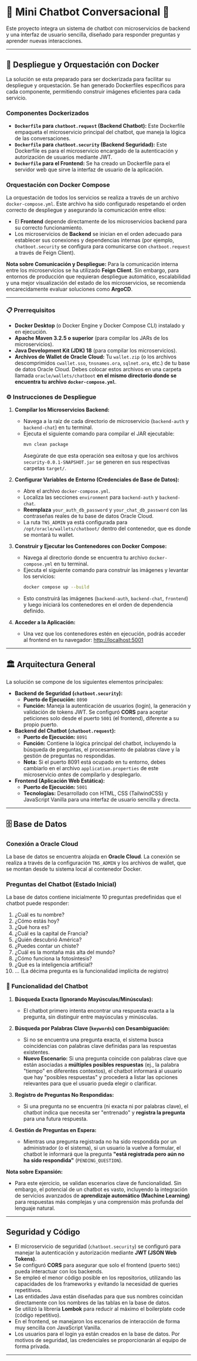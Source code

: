 # 🤖 Mini Chatbot Conversacional 💬

Este proyecto integra un sistema de chatbot con microservicios de backend y una interfaz de usuario sencilla, diseñado para responder preguntas y aprender nuevas interacciones.

---

## 🐳 Despliegue y Orquestación con Docker

La solución se esta preparado para ser dockerizada para facilitar su despliegue y orquestación. Se han generado Dockerfiles específicos para cada componente, permitiendo construir imágenes eficientes para cada servicio.

### Componentes Dockerizados

* **`Dockerfile` para `chatboot.request` (Backend Chatbot):**
    Este Dockerfile empaqueta el microservicio principal del chatbot, que maneja la lógica de las conversaciones.
* **`Dockerfile` para `chatboot.security` (Backend Seguridad):**
    Este Dockerfile es para el microservicio encargado de la autenticación y autorización de usuarios mediante JWT.
* **`Dockerfile` para el Frontend:**
    Se ha creado un Dockerfile para el servidor web que sirve la interfaz de usuario de la aplicación.

### Orquestación con Docker Compose

La orquestación de todos los servicios se realiza a través de un archivo `docker-compose.yml`. Este archivo ha sido configurado respetando el orden correcto de despliegue y asegurando la comunicación entre ellos:

* El **Frontend** depende directamente de los microservicios backend para su correcto funcionamiento.
* Los microservicios de **Backend** se inician en el orden adecuado para establecer sus conexiones y dependencias internas (por ejemplo, `chatboot.security` se configura para comunicarse con `chatboot.request` a través de Feign Client).

**Nota sobre Comunicación y Despliegue:**
Para la comunicación interna entre los microservicios se ha utilizado **Feign Client**. Sin embargo, para entornos de producción que requieran despliegue automático, escalabilidad y una mejor visualización del estado de los microservicios, se recomienda encarecidamente evaluar soluciones como **ArgoCD**.

---

### 📋 Prerrequisitos

* **Docker Desktop** (o Docker Engine y Docker Compose CLI) instalado y en ejecución.
* **Apache Maven 3.2.5 o superior** (para compilar los JARs de los microservicios).
* **Java Development Kit (JDK) 18** (para compilar los microservicios).
* **Archivos de Wallet de Oracle Cloud:** Tu `wallet.zip` (o los archivos descomprimidos `cwallet.sso`, `tnsnames.ora`, `sqlnet.ora`, etc.) de tu base de datos Oracle Cloud. Debes colocar estos archivos en una carpeta llamada `oracle/wallets/chatboot` **en el mismo directorio donde se encuentra tu archivo `docker-compose.yml`**.

### ⚙️ Instrucciones de Despliegue

1.  **Compilar los Microservicios Backend:**
    * Navega a la raíz de cada directorio de microservicio (`backend-auth` y `backend-chat`) en tu terminal.
    * Ejecuta el siguiente comando para compilar el JAR ejecutable:
        ```bash
        mvn clean package
        ```
        Asegúrate de que esta operación sea exitosa y que los archivos `security-0.0.1-SNAPSHOT.jar` se generen en sus respectivas carpetas `target/`.

2.  **Configurar Variables de Entorno (Credenciales de Base de Datos):**
    * Abre el archivo `docker-compose.yml`.
    * Localiza las secciones `environment` para `backend-auth` y `backend-chat`.
    * **Reemplaza** `your_auth_db_password` y `your_chat_db_password` con las contraseñas reales de tu base de datos Oracle Cloud.
    * La ruta `TNS_ADMIN` ya está configurada para `/opt/oracle/wallets/chatboot/` dentro del contenedor, que es donde se montará tu wallet.

3.  **Construir y Ejecutar los Contenedores con Docker Compose:**
    * Navega al directorio donde se encuentra tu archivo `docker-compose.yml` en tu terminal.
    * Ejecuta el siguiente comando para construir las imágenes y levantar los servicios:
        ```bash
        docker compose up --build
        ```
    * Esto construirá las imágenes (`backend-auth`, `backend-chat`, `frontend`) y luego iniciará los contenedores en el orden de dependencia definido.

4.  **Acceder a la Aplicación:**
    * Una vez que los contenedores estén en ejecución, podrás acceder al frontend en tu navegador:
        [http://localhost:5001](http://localhost:5001)

---

## 🏛️ Arquitectura General

La solución se compone de los siguientes elementos principales:

* **Backend de Seguridad (`chatboot.security`):**
    * **Puerto de Ejecución:** `8090`
    * **Función:** Maneja la autenticación de usuarios (login), la generación y validación de tokens JWT. Se configuró **CORS** para aceptar peticiones solo desde el puerto `5001` (el frontend), diferente a su propio puerto.
* **Backend del Chatbot (`chatboot.request`):**
    * **Puerto de Ejecución:** `8091`
    * **Función:** Contiene la lógica principal del chatbot, incluyendo la búsqueda de preguntas, el procesamiento de palabras clave y la gestión de preguntas no respondidas.
    * **Nota:** Si el puerto 8091 está ocupado en tu entorno, debes cambiarlo en el archivo `application.properties` de este microservicio *antes* de compilarlo y desplegarlo.
* **Frontend (Aplicación Web Estática):**
    * **Puerto de Ejecución:** `5001`
    * **Tecnologías:** Desarrollado con HTML, CSS (TailwindCSS) y JavaScript Vanilla para una interfaz de usuario sencilla y directa.

---

## 🗄️ Base de Datos

### Conexión a Oracle Cloud

La base de datos se encuentra alojada en **Oracle Cloud**. La conexión se realiza a través de la configuración `TNS_ADMIN` y los archivos de wallet, que se montan desde tu sistema local al contenedor Docker.

###  Preguntas del Chatbot (Estado Inicial)

La base de datos contiene inicialmente 10 preguntas predefinidas que el chatbot puede responder:

1.  ¿Cuál es tu nombre?
2.  ¿Cómo estás hoy?
3.  ¿Qué hora es?
4.  ¿Cuál es la capital de Francia?
5.  ¿Quién descubrió América?
6.  ¿Puedes contar un chiste?
7.  ¿Cuál es la montaña más alta del mundo?
8.  ¿Cómo funciona la fotosíntesis?
9.  ¿Qué es la inteligencia artificial?
10. ... (La décima pregunta es la funcionalidad implícita de registro)

### 🧠 Funcionalidad del Chatbot

1.  **Búsqueda Exacta (Ignorando Mayúsculas/Minúsculas):**
    * El chatbot primero intenta encontrar una respuesta exacta a la pregunta, sin distinguir entre mayúsculas y minúsculas.

2.  **Búsqueda por Palabras Clave (`keywords`) con Desambiguación:**
    * Si no se encuentra una pregunta exacta, el sistema busca coincidencias con palabras clave definidas para las respuestas existentes.
    * **Nuevo Escenario:** Si una pregunta coincide con palabras clave que están asociadas a **múltiples posibles respuestas** (ej., la palabra "tiempo" en diferentes contextos), el chatbot informará al usuario que hay "posibles respuestas" y procederá a listar las opciones relevantes para que el usuario pueda elegir o clarificar.

3.  **Registro de Preguntas No Respondidas:**
    * Si una pregunta no se encuentra (ni exacta ni por palabras clave), el chatbot indica que necesita ser "entrenado" y **registra la pregunta** para una futura respuesta.

4.  **Gestión de Preguntas en Espera:**
    * Mientras una pregunta registrada no ha sido respondida por un administrador (o el sistema), si un usuario la vuelve a formular, el chatbot le informará que la pregunta **"está registrada pero aún no ha sido respondida"** (`PENDING_QUESTION`).

**Nota sobre Expansión:**
* Para este ejercicio, se validan escenarios clave de funcionalidad. Sin embargo, el potencial de un chatbot es vasto, incluyendo la integración de servicios avanzados de **aprendizaje automático (Machine Learning)** para respuestas más complejas y una comprensión más profunda del lenguaje natural.

---

##  Seguridad y Código

* El microservicio de seguridad (`chatboot.security`) se configuró para manejar la autenticación y autorización mediante **JWT (JSON Web Tokens)**.
* Se configuró **CORS** para asegurar que solo el frontend (puerto `5001`) pueda interactuar con los backends.
* Se empleó el menor código posible en los repositorios, utilizando las capacidades de los frameworks y evitando la necesidad de queries repetitivos.
* Las entidades Java están diseñadas para que sus nombres coincidan directamente con los nombres de las tablas en la base de datos.
* Se utilizó la librería **Lombok** para reducir al máximo el boilerplate code (código repetitivo).
* En el frontend, se manejaron los escenarios de interacción de forma muy sencilla con JavaScript Vanilla.
* Los usuarios para el login ya están creados en la base de datos. Por motivos de seguridad, las credenciales se proporcionarán al equipo de forma privada.

---
